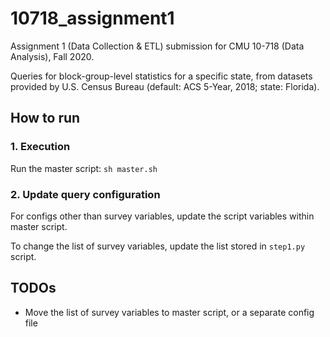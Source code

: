 # 10718\_assignment1

Assignment 1 (Data Collection &amp; ETL) submission for CMU 10-718 (Data Analysis), Fall 2020.

Queries for block-group-level statistics for a specific state,
from datasets provided by U.S. Census Bureau
(default: ACS 5-Year, 2018; state: Florida).

## How to run

### 1. Execution

Run the master script: `sh master.sh`

### 2. Update query configuration

For configs other than survey variables, update the script variables within master script.

To change the list of survey variables, update the list stored in `step1.py` script.

## TODOs

- Move the list of survey variables to master script, or a separate config file
